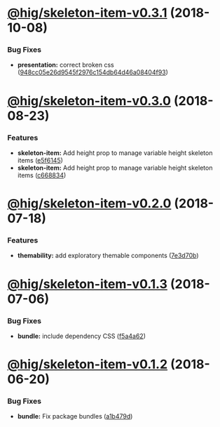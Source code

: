 # [@hig/skeleton-item-v0.3.1](https://github.com/Autodesk/hig/compare/@hig/skeleton-item@0.3.0...@hig/skeleton-item@0.3.1) (2018-10-08)


### Bug Fixes

* **presentation:** correct broken css ([948cc05e26d9545f2976c154db64d46a08404f93](https://github.com/Autodesk/hig/commit/948cc05e26d9545f2976c154db64d46a08404f93))

<a name="@hig/skeleton-item-v0.3.0"></a>
# [@hig/skeleton-item-v0.3.0](https://github.com/Autodesk/hig/compare/@hig/skeleton-item@0.2.0...@hig/skeleton-item@0.3.0) (2018-08-23)


### Features

* **skeleton-item:** Add height prop to manage variable height skeleton items ([e5f6145](https://github.com/Autodesk/hig/commit/e5f6145))
* **skeleton-item:** Add height prop to manage variable height skeleton items ([c668834](https://github.com/Autodesk/hig/commit/c668834))

<a name="@hig/skeleton-item-v0.2.0"></a>
# [@hig/skeleton-item-v0.2.0](https://github.com/Autodesk/hig/compare/@hig/skeleton-item@0.1.3...@hig/skeleton-item@0.2.0) (2018-07-18)


### Features

* **themability:** add exploratory themable components ([7e3d70b](https://github.com/Autodesk/hig/commit/7e3d70b))

<a name="@hig/skeleton-item-v0.1.3"></a>
# [@hig/skeleton-item-v0.1.3](https://github.com/Autodesk/hig/compare/@hig/skeleton-item@0.1.2...@hig/skeleton-item@0.1.3) (2018-07-06)


### Bug Fixes

* **bundle:** include dependency CSS ([f5a4a62](https://github.com/Autodesk/hig/commit/f5a4a62))

<a name="@hig/skeleton-item-v0.1.2"></a>
# [@hig/skeleton-item-v0.1.2](https://github.com/Autodesk/hig/compare/@hig/skeleton-item@0.1.1...@hig/skeleton-item@0.1.2) (2018-06-20)


### Bug Fixes

* **bundle:** Fix package bundles ([a1b479d](https://github.com/Autodesk/hig/commit/a1b479d))
